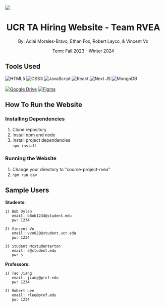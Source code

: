 <img src=https://dxbhsrqyrr690.cloudfront.net/sidearm.nextgen.sites/gohighlanders.com/images/2020/7/1/Banner.jpg></img>

<h1 align=center> UCR TA Hiring Website - Team RVEA </h1>
<p align=center> By: Adlai Morales-Bravo, Ethan Fox, Robert Layco, & Vincent Vo</p>
<p align=center> Term: Fall 2023 - Winter 2024</p>

  
## Tools Used
![HTML5](https://img.shields.io/badge/html5-%23E34F26.svg?style=for-the-badge&logo=html5&logoColor=white)
![CSS3](https://img.shields.io/badge/css3-%231572B6.svg?style=for-the-badge&logo=css3&logoColor=white)
![JavaScript](https://img.shields.io/badge/javascript-%23323330.svg?style=for-the-badge&logo=javascript&logoColor=%23F7DF1E)
![React](https://img.shields.io/badge/react-%2320232a.svg?style=for-the-badge&logo=react&logoColor=%2361DAFB)
![Next JS](https://img.shields.io/badge/Next-black?style=for-the-badge&logo=next.js&logoColor=white)
![MongoDB](https://img.shields.io/badge/MongoDB-%234ea94b.svg?style=for-the-badge&logo=mongodb&logoColor=white)
<br><br>
[![Google Drive](https://img.shields.io/badge/Google%20Drive-4285F4?style=for-the-badge&logo=googledrive&logoColor=white)](https://drive.google.com/drive/folders/1_vLaAtC2UnorBilMKeAedQGZ_di_OFqf?usp=sharing)
[![Figma](https://img.shields.io/badge/figma-%23F24E1E.svg?style=for-the-badge&logo=figma&logoColor=white)](https://www.figma.com/file/7cnnIOSiFnuVl9qQrCQEpT/Mock-Web-Design?type=design&node-id=1-4&mode=design)


## How To Run the Website  
### Installing Dependencies
1) Clone repository
2) Install npm and node
3) Install project dependencies  
   `npm install` 


### Running the Website
1) Change your directory to "course-project-rvea"
2) `npm run dev`

## Sample Users
**Students:**
```
1) Bob Dylan  
   email: bBob1234@student.edu  
   pw: 1234
```
```
2) Vincent Vo  
   email: vvo029@student.ucr.edu  
   pw: 1234
```
```
3) Student Mcstudenterton  
   email: s@student.edu  
   pw: s
```

**Professors:**
```
1) Tao Jiang  
   email: jiang@prof.edu  
   pw: 1234  
```
```
2) Robert Lee  
   email: rlee@prof.edu  
   pw: 1234
```
